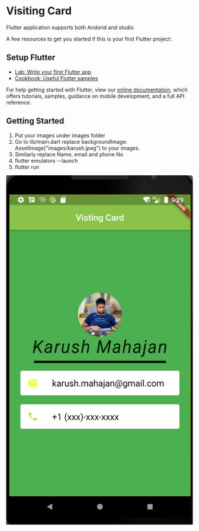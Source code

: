 # Visiting Card

Flutter application supports both Andorid and studio

A few resources to get you started if this is your first Flutter project:

## Setup Flutter

- [Lab: Write your first Flutter app](https://flutter.dev/docs/get-started/codelab)
- [Cookbook: Useful Flutter samples](https://flutter.dev/docs/cookbook)

For help getting started with Flutter, view our
[online documentation](https://flutter.dev/docs), which offers tutorials,
samples, guidance on mobile development, and a full API reference.


## Getting Started

1. Put your images under images folder
2. Go to lib/main.dart replace backgroundImage: AssetImage("images/karush.jpeg") to your images. 
3. Similarly replace Name, email and phone No
4. flutter emulators --launch <device>
5. flutter run

<img src = output/flutter_op.png width="700px">
